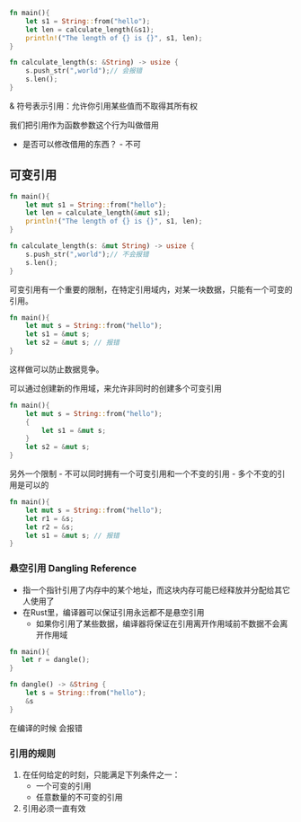 ```Rust
fn main(){
    let s1 = String::from("hello");
    let len = calculate_length(&s1);
    println!("The length of {} is {}", s1, len);
}

fn calculate_length(s: &String) -> usize {
    s.push_str(",world");// 会报错
    s.len();
}
```
& 符号表示引用：允许你引用某些值而不取得其所有权

我们把引用作为函数参数这个行为叫做借用

- 是否可以修改借用的东西？ - 不可

## 可变引用

```Rust
fn main(){
    let mut s1 = String::from("hello");
    let len = calculate_length(&mut s1);
    println!("The length of {} is {}", s1, len);
}

fn calculate_length(s: &mut String) -> usize {
    s.push_str(",world");// 不会报错
    s.len();
}
```

可变引用有一个重要的限制，在特定引用域内，对某一块数据，只能有一个可变的引用。

```Rust
fn main(){
    let mut s = String::from("hello");
    let s1 = &mut s;
    let s2 = &mut s; // 报错
}
```
这样做可以防止数据竞争。 

可以通过创建新的作用域，来允许非同时的创建多个可变引用

```Rust
fn main(){
    let mut s = String::from("hello");
    {
        let s1 = &mut s;
    }
    let s2 = &mut s;
}
```
另外一个限制
    - 不可以同时拥有一个可变引用和一个不变的引用
    - 多个不变的引用是可以的

```Rust
fn main(){
    let mut s = String::from("hello");
    let r1 = &s;
    let r2 = &s;
    let s1 = &mut s; // 报错
}
```

### 悬空引用 Dangling Reference
  - 指一个指针引用了内存中的某个地址，而这块内存可能已经释放并分配给其它人使用了
  - 在Rust里，编译器可以保证引用永远都不是悬空引用
    - 如果你引用了某些数据，编译器将保证在引用离开作用域前不数据不会离开作用域

```Rust
fn main(){
   let r = dangle();
}

fn dangle() -> &String {
    let s = String::from("hello");
    &s
}
```
在编译的时候 会报错

### 引用的规则
1. 在任何给定的时刻，只能满足下列条件之一：
    - 一个可变的引用
    - 任意数量的不可变的引用
2. 引用必须一直有效